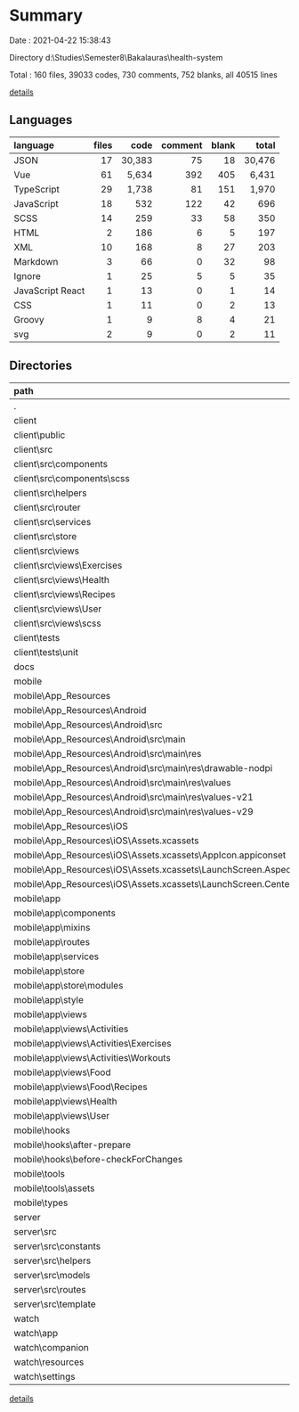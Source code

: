 # Summary

Date : 2021-04-22 15:38:43

Directory d:\Studies\Semester8\Bakalauras\health-system

Total : 160 files,  39033 codes, 730 comments, 752 blanks, all 40515 lines

[details](details.md)

## Languages
| language | files | code | comment | blank | total |
| :--- | ---: | ---: | ---: | ---: | ---: |
| JSON | 17 | 30,383 | 75 | 18 | 30,476 |
| Vue | 61 | 5,634 | 392 | 405 | 6,431 |
| TypeScript | 29 | 1,738 | 81 | 151 | 1,970 |
| JavaScript | 18 | 532 | 122 | 42 | 696 |
| SCSS | 14 | 259 | 33 | 58 | 350 |
| HTML | 2 | 186 | 6 | 5 | 197 |
| XML | 10 | 168 | 8 | 27 | 203 |
| Markdown | 3 | 66 | 0 | 32 | 98 |
| Ignore | 1 | 25 | 5 | 5 | 35 |
| JavaScript React | 1 | 13 | 0 | 1 | 14 |
| CSS | 1 | 11 | 0 | 2 | 13 |
| Groovy | 1 | 9 | 8 | 4 | 21 |
| svg | 2 | 9 | 0 | 2 | 11 |

## Directories
| path | files | code | comment | blank | total |
| :--- | ---: | ---: | ---: | ---: | ---: |
| . | 160 | 39,033 | 730 | 752 | 40,515 |
| client | 50 | 16,831 | 211 | 172 | 17,214 |
| client\public | 1 | 31 | 4 | 3 | 38 |
| client\src | 43 | 2,750 | 206 | 156 | 3,112 |
| client\src\components | 13 | 777 | 64 | 63 | 904 |
| client\src\components\scss | 6 | 186 | 20 | 32 | 238 |
| client\src\helpers | 2 | 9 | 0 | 1 | 10 |
| client\src\router | 1 | 133 | 3 | 6 | 142 |
| client\src\services | 2 | 1 | 21 | 3 | 25 |
| client\src\store | 1 | 63 | 0 | 2 | 65 |
| client\src\views | 22 | 1,736 | 118 | 74 | 1,928 |
| client\src\views\Exercises | 5 | 553 | 9 | 17 | 579 |
| client\src\views\Health | 5 | 294 | 97 | 21 | 412 |
| client\src\views\Recipes | 4 | 368 | 3 | 14 | 385 |
| client\src\views\User | 2 | 105 | 1 | 4 | 110 |
| client\src\views\scss | 3 | 9 | 1 | 5 | 15 |
| client\tests | 1 | 12 | 0 | 2 | 14 |
| client\tests\unit | 1 | 12 | 0 | 2 | 14 |
| docs | 1 | 14 | 0 | 9 | 23 |
| mobile | 74 | 12,660 | 414 | 425 | 13,499 |
| mobile\App_Resources | 14 | 350 | 16 | 31 | 397 |
| mobile\App_Resources\Android | 9 | 124 | 15 | 30 | 169 |
| mobile\App_Resources\Android\src | 8 | 115 | 7 | 26 | 148 |
| mobile\App_Resources\Android\src\main | 8 | 115 | 7 | 26 | 148 |
| mobile\App_Resources\Android\src\main\res | 7 | 81 | 7 | 19 | 107 |
| mobile\App_Resources\Android\src\main\res\drawable-nodpi | 1 | 8 | 0 | 0 | 8 |
| mobile\App_Resources\Android\src\main\res\values | 3 | 41 | 3 | 11 | 55 |
| mobile\App_Resources\Android\src\main\res\values-v21 | 2 | 24 | 3 | 5 | 32 |
| mobile\App_Resources\Android\src\main\res\values-v29 | 1 | 8 | 1 | 3 | 12 |
| mobile\App_Resources\iOS | 5 | 226 | 1 | 1 | 228 |
| mobile\App_Resources\iOS\Assets.xcassets | 4 | 174 | 0 | 0 | 174 |
| mobile\App_Resources\iOS\Assets.xcassets\AppIcon.appiconset | 1 | 122 | 0 | 0 | 122 |
| mobile\App_Resources\iOS\Assets.xcassets\LaunchScreen.AspectFill.imageset | 1 | 23 | 0 | 0 | 23 |
| mobile\App_Resources\iOS\Assets.xcassets\LaunchScreen.Center.imageset | 1 | 23 | 0 | 0 | 23 |
| mobile\app | 45 | 3,517 | 270 | 346 | 4,133 |
| mobile\app\components | 7 | 711 | 37 | 57 | 805 |
| mobile\app\mixins | 1 | 37 | 0 | 0 | 37 |
| mobile\app\routes | 1 | 23 | 2 | 3 | 28 |
| mobile\app\services | 1 | 11 | 0 | 0 | 11 |
| mobile\app\store | 2 | 58 | 18 | 10 | 86 |
| mobile\app\store\modules | 1 | 16 | 0 | 3 | 19 |
| mobile\app\style | 1 | 0 | 0 | 1 | 1 |
| mobile\app\views | 30 | 2,604 | 203 | 254 | 3,061 |
| mobile\app\views\Activities | 13 | 1,206 | 96 | 122 | 1,424 |
| mobile\app\views\Activities\Exercises | 7 | 716 | 49 | 73 | 838 |
| mobile\app\views\Activities\Workouts | 2 | 0 | 0 | 2 | 2 |
| mobile\app\views\Food | 9 | 760 | 49 | 73 | 882 |
| mobile\app\views\Food\Recipes | 7 | 680 | 49 | 67 | 796 |
| mobile\app\views\Health | 2 | 135 | 5 | 9 | 149 |
| mobile\app\views\User | 1 | 25 | 0 | 3 | 28 |
| mobile\hooks | 3 | 3 | 0 | 3 | 6 |
| mobile\hooks\after-prepare | 1 | 1 | 0 | 1 | 2 |
| mobile\hooks\before-checkForChanges | 2 | 2 | 0 | 2 | 4 |
| mobile\tools | 3 | 31 | 5 | 6 | 42 |
| mobile\tools\assets | 1 | 1 | 0 | 0 | 1 |
| mobile\types | 3 | 5 | 1 | 1 | 7 |
| server | 26 | 4,990 | 105 | 136 | 5,231 |
| server\src | 21 | 1,733 | 55 | 126 | 1,914 |
| server\src\constants | 1 | 1 | 0 | 0 | 1 |
| server\src\helpers | 1 | 0 | 0 | 1 | 1 |
| server\src\models | 8 | 343 | 10 | 32 | 385 |
| server\src\routes | 8 | 1,178 | 37 | 82 | 1,297 |
| server\src\template | 1 | 155 | 2 | 2 | 159 |
| watch | 9 | 4,538 | 0 | 10 | 4,548 |
| watch\app | 1 | 1 | 0 | 1 | 2 |
| watch\companion | 1 | 1 | 0 | 1 | 2 |
| watch\resources | 3 | 20 | 0 | 4 | 24 |
| watch\settings | 1 | 13 | 0 | 1 | 14 |

[details](details.md)